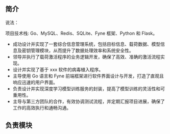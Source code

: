 ## 简介

说法：

项目技术栈: Go、MySQL、Redis、SQLite、Fyne 框架、Python 和 Flask。  

- 成功设计并实现了一套综合信息管理系统，包括目标信息、载荷数据、模型信息及密钥管理模块，从而提升了数据处理效率和系统安全性。
- 领导并执行了载荷激活程序的业务逻辑开发，确保了高效、准确的激活流程实现。
- 设计并实现了基于 xxx 软件的病毒植入程序。  
- 主导使用 Go 语言和 Fyne 前端框架进行软件界面设计与开发，打造了直观且响应迅速的用户界面。
- 负责设计并实现深度学习模型训练服务的封装，提高了模型训练的灵活性和可重用性。
- 主导与第三方团队的合作，有效协调测试流程，并定期汇报项目进展，确保了工作的高效执行和通畅沟通。

## 负责模块
